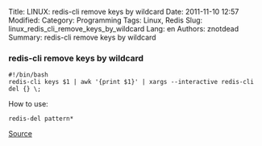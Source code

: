Title: LINUX: redis-cli remove keys by wildcard
Date: 2011-11-10 12:57
Modified: 
Category: Programming
Tags: Linux,  Redis
Slug: linux_redis_cli_remove_keys_by_wildcard
Lang: en
Authors: znotdead
Summary: redis-cli remove keys by wildcard

### redis-cli remove keys by wildcard

```
#!/bin/bash
redis-cli keys $1 | awk '{print $1}' | xargs --interactive redis-cli del {} \;
```
How to use:
```
redis-del pattern*
```
[Source](http://www.rustyrazorblade.com/2011/04/redis-wildcard-delete/)
